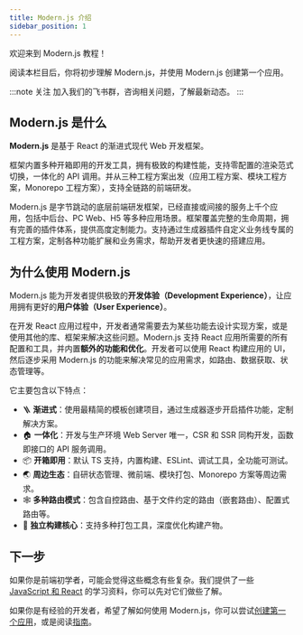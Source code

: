 ```yaml
---
title: Modern.js 介绍
sidebar_position: 1
---
```


欢迎来到 Modern.js 教程！

阅读本栏目后，你将初步理解 Modern.js，并使用 Modern.js 创建第一个应用。

:::note 关注
加入我们的飞书群，咨询相关问题，了解最新动态。
:::

## Modern.js 是什么

**Modern.js** 是基于 React 的渐进式现代 Web 开发框架。

框架内置多种开箱即用的开发工具，拥有极致的构建性能，支持零配置的渲染范式切换，一体化的 API 调用。并从三种工程方案出发（应用工程方案、模块工程方案，Monorepo 工程方案），支持全链路的前端研发。

Modern.js 是字节跳动的底层前端研发框架，已经直接或间接的服务上千个应用，包括中后台、PC Web、H5 等多种应用场景。框架覆盖完整的生命周期，拥有完善的插件体系，提供高度定制能力。支持通过生成器插件自定义业务线专属的工程方案，定制各种功能扩展和业务需求，帮助开发者更快速的搭建应用。

## 为什么使用 Modern.js

Modern.js 能为开发者提供极致的**开发体验（Development Experience）**，让应用拥有更好的**用户体验（User Experience）**。

在开发 React 应用过程中，开发者通常需要去为某些功能去设计实现方案，或是使用其他的库、框架来解决这些问题。Modern.js 支持 React 应用所需要的所有配置和工具，并内置**额外的功能和优化**。开发者可以使用 React 构建应用的 UI，然后逐步采用 Modern.js 的功能来解决常见的应用需求，如路由、数据获取、状态管理等。

它主要包含以下特点：

- 🪜 **渐进式**：使用最精简的模板创建项目，通过生成器逐步开启插件功能，定制解决方案。
- 🏠 **一体化**：开发与生产环境 Web Server 唯一，CSR 和 SSR 同构开发，函数即接口的 API 服务调用。
- 📦 **开箱即用**：默认 TS 支持，内置构建、ESLint、调试工具，全功能可测试。
- 🌏 **周边生态**：自研状态管理、微前端、模块打包、Monorepo 方案等周边需求。
- 🕸 **多种路由模式**：包含自控路由、基于文件约定的路由（嵌套路由）、配置式路由等。
- 🚀 **独立构建核心**：支持多种打包工具，深度优化构建产物。

## 下一步

如果你是前端初学者，可能会觉得这些概念有些复杂。我们提供了一些 [JavaScript 和 React](/docs/tutorials/foundations/basic) 的学习资料，你可以先对它们做些了解。

如果你是有经验的开发者，希望了解如何使用 Modern.js，你可以尝试[创建第一个应用](/docs/tutorials/first-app/overview)，或是阅读[指南](/docs/guides/overview)。
